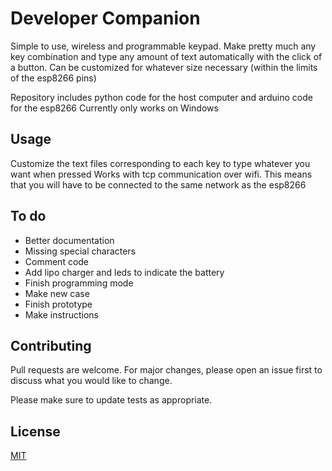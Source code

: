 # Developer Companion
Simple to use, wireless and programmable keypad. Make pretty much any key combination and type any amount of text automatically with the click of a button.
Can be customized for whatever size necessary (within the limits of the esp8266 pins)
 

Repository includes python code for the host computer and arduino code for the esp8266
Currently only works on Windows



## Usage

Customize the text files corresponding to each key to type whatever you want when pressed
Works with tcp communication over wifi. This means that you will have to be connected to the same network as the esp8266

## To do
- Better documentation
- Missing special characters
- Comment code
- Add lipo charger and leds to indicate the battery
- Finish programming mode
- Make new case
- Finish prototype
- Make instructions

## Contributing
Pull requests are welcome. For major changes, please open an issue first to discuss what you would like to change.

Please make sure to update tests as appropriate.

## License
[MIT](https://choosealicense.com/licenses/mit/)

